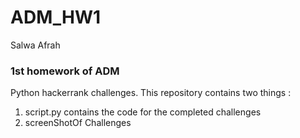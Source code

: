 # ADM_HW1


Salwa Afrah 

### 1st homework of ADM
Python hackerrank challenges. 
This  repository contains two things :


1. script.py contains the code for the completed challenges 
2. screenShotOf Challenges 
